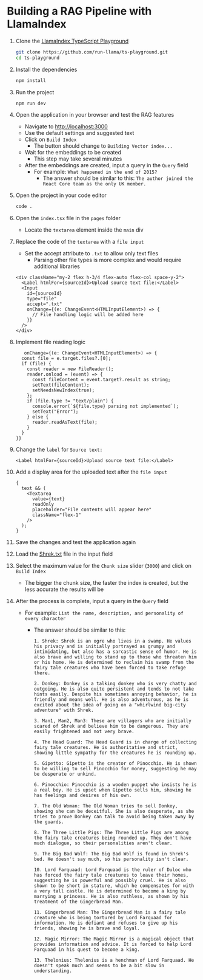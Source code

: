 # Building a RAG Pipeline with LlamaIndex

1. Clone the [LlamaIndex TypeScript Playground](https://github.com/run-llama/ts-playground)

   ```bash
   git clone https://github.com/run-llama/ts-playground.git
   cd ts-playground
   ```

2. Install the dependencies

   ```bash
   npm install
   ```

3. Run the project

   ```bash
   npm run dev
   ```

4. Open the application in your browser and test the RAG features

   - Navigate to <http://localhost:3000>
   - Use the default settings and suggested text
   - Click on `Build Index`
     - The button should change to `Building Vector index...`
   - Wait for the embeddings to be created
     - This step may take several minutes
   - After the embeddings are created, input a query in the `Query` field
     - For example: `What happened in the end of 2015?`
       - The answer should be similar to this: `The author joined the React Core team as the only UK member.`

5. Open the project in your code editor

   ```bash
   code .
   ```

6. Open the `index.tsx` file in the `pages` folder

   - Locate the `textarea` element inside the `main` div

7. Replace the code of the `textarea` with a `file input`

   - Set the accept attribute to `.txt` to allow only text files
     - Parsing other file types is more complex and would require additional libraries

   ```tsx
   <div className="my-2 flex h-3/4 flex-auto flex-col space-y-2">
     <Label htmlFor={sourceId}>Upload source text file:</Label>
     <Input
       id={sourceId}
       type="file"
       accept=".txt"
       onChange={(e: ChangeEvent<HTMLInputElement>) => {
         // File handling logic will be added here
       }}
     />
   </div>
   ```

8. Implement file reading logic

   ```tsx
      onChange={(e: ChangeEvent<HTMLInputElement>) => {
     const file = e.target.files?.[0];
     if (file) {
       const reader = new FileReader();
       reader.onload = (event) => {
         const fileContent = event.target?.result as string;
         setText(fileContent);
         setNeedsNewIndex(true);
       };
       if (file.type != "text/plain") {
         console.error(`${file.type} parsing not implemented`);
         setText("Error");
       } else {
         reader.readAsText(file);
       }
     }
   }}
   ```

9. Change the `label` for `Source text:`

   ```tsx
   <Label htmlFor={sourceId}>Upload source text file:</Label>
   ```

10. Add a display area for the uploaded text after the `file input`

    ```tsx
    {
      text && (
        <Textarea
          value={text}
          readOnly
          placeholder="File contents will appear here"
          className="flex-1"
        />
      );
    }
    ```

11. Save the changes and test the application again

12. Load the [Shrek.txt](../examples/Shrek.txt) file in the input field

13. Select the maximum value for the `Chunk size` slider (`3000`) and click on `Build Index`

    - The bigger the chunk size, the faster the index is created, but the less accurate the results will be

14. After the process is complete, input a query in the `Query` field

    - For example: `List the name, description, and personality of every character`

      - The answer should be similar to this:

        ```text
        1. Shrek: Shrek is an ogre who lives in a swamp. He values his privacy and is initially portrayed as grumpy and intimidating, but also has a sarcastic sense of humor. He is also brave and willing to stand up to those who threaten him or his home. He is determined to reclaim his swamp from the fairy tale creatures who have been forced to take refuge there.

        2. Donkey: Donkey is a talking donkey who is very chatty and outgoing. He is also quite persistent and tends to not take hints easily. Despite his sometimes annoying behavior, he is friendly and means well. He is also adventurous, as he is excited about the idea of going on a "whirlwind big-city adventure" with Shrek.

        3. Man1, Man2, Man3: These are villagers who are initially scared of Shrek and believe him to be dangerous. They are easily frightened and not very brave.

        4. The Head Guard: The Head Guard is in charge of collecting fairy tale creatures. He is authoritative and strict, showing little sympathy for the creatures he is rounding up.

        5. Gipetto: Gipetto is the creator of Pinocchio. He is shown to be willing to sell Pinocchio for money, suggesting he may be desperate or unkind.

        6. Pinocchio: Pinocchio is a wooden puppet who insists he is a real boy. He is upset when Gipetto sells him, showing he has feelings and desires of his own.

        7. The Old Woman: The Old Woman tries to sell Donkey, showing she can be deceitful. She is also desperate, as she tries to prove Donkey can talk to avoid being taken away by the guards.

        8. The Three Little Pigs: The Three Little Pigs are among the fairy tale creatures being rounded up. They don't have much dialogue, so their personalities aren't clear.

        9. The Big Bad Wolf: The Big Bad Wolf is found in Shrek's bed. He doesn't say much, so his personality isn't clear.

        10. Lord Farquaad: Lord Farquaad is the ruler of Duloc who has forced the fairy tale creatures to leave their homes, suggesting he is powerful and possibly cruel. He is also shown to be short in stature, which he compensates for with a very tall castle. He is determined to become a king by marrying a princess. He is also ruthless, as shown by his treatment of the Gingerbread Man.

        11. Gingerbread Man: The Gingerbread Man is a fairy tale creature who is being tortured by Lord Farquaad for information. He is defiant and refuses to give up his friends, showing he is brave and loyal.

        12. Magic Mirror: The Magic Mirror is a magical object that provides information and advice. It is forced to help Lord Farquaad in his quest to become a king.

        13. Thelonius: Thelonius is a henchman of Lord Farquaad. He doesn't speak much and seems to be a bit slow in understanding.
        ```
